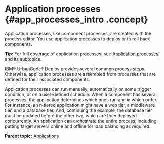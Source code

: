# Application processes {#app_processes_intro .concept}

Application processes, like component processes, are created with the process editor. You use application processes to deploy or to roll back components.

**Tip:** For full coverage of application processes, see [Application processes](app_process.md) and its subtopics.

IBM® UrbanCode® Deploy provides several common process steps. Otherwise, application processes are assembled from processes that are defined for their associated components.

Application processes can run manually, automatically on some trigger condition, or on a user-defined schedule. When a component has several processes, the application determines which ones run and in which order. For instance, an n-tiered application might have a web tier, a middleware tier, and a database tier. And, continuing the example, the database tier must be updated before the other two, which are then deployed concurrently. An application can orchestrate the entire process, including putting target servers online and offline for load balancing as required.

**Parent topic:** [Applications](../topics/applications_ch.md)

